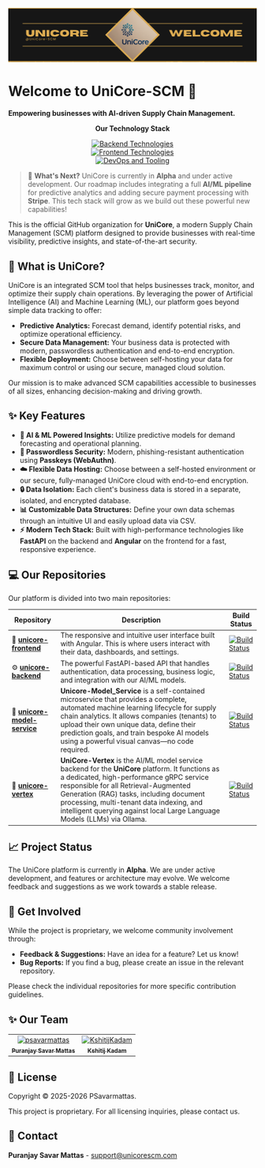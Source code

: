 <p align="center">
  <img src="https://github.com/UniCore-SCM/.github/blob/main/unicore-banner.png" alt="UniCore Banner"/>
</p>

# Welcome to UniCore-SCM 👋

**Empowering businesses with AI-driven Supply Chain Management.**

<p align="center">
  <b>Our Technology Stack</b>
</p>
<p align="center">
  <a href="https://skillicons.dev">
    <img src="https://skillicons.dev/icons?i=py,fastapi,sqlite&theme=light&perline=5" alt="Backend Technologies"/>
    <br>
    <img src="https://skillicons.dev/icons?i=angular,ts,html,scss&theme=light&perline=5" alt="Frontend Technologies"/>
    <br>
    <img src="https://skillicons.dev/icons?i=git,github,nginx,jenkins,docker&theme=light&perline=5" alt="DevOps and Tooling"/>
  </a>
</p>

> 🚀 **What's Next?**
> UniCore is currently in **Alpha** and under active development. Our roadmap includes integrating a full **AI/ML pipeline** for predictive analytics and adding secure payment processing with **Stripe**. This tech stack will grow as we build out these powerful new capabilities!

This is the official GitHub organization for **UniCore**, a modern Supply Chain Management (SCM) platform designed to provide businesses with real-time visibility, predictive insights, and state-of-the-art security.

## 🚀 What is UniCore?

UniCore is an integrated SCM tool that helps businesses track, monitor, and optimize their supply chain operations. By leveraging the power of Artificial Intelligence (AI) and Machine Learning (ML), our platform goes beyond simple data tracking to offer:

*   **Predictive Analytics:** Forecast demand, identify potential risks, and optimize operational efficiency.
*   **Secure Data Management:** Your business data is protected with modern, passwordless authentication and end-to-end encryption.
*   **Flexible Deployment:** Choose between self-hosting your data for maximum control or using our secure, managed cloud solution.

Our mission is to make advanced SCM capabilities accessible to businesses of all sizes, enhancing decision-making and driving growth.

## ✨ Key Features

*   **🤖 AI & ML Powered Insights:** Utilize predictive models for demand forecasting and operational planning.
*   **🔑 Passwordless Security:** Modern, phishing-resistant authentication using **Passkeys (WebAuthn)**.
*   **☁️ Flexible Data Hosting:** Choose between a self-hosted environment or our secure, fully-managed UniCore cloud with end-to-end encryption.
*   **🔒 Data Isolation:** Each client's business data is stored in a separate, isolated, and encrypted database.
*   **📊 Customizable Data Structures:** Define your own data schemas through an intuitive UI and easily upload data via CSV.
*   **⚡ Modern Tech Stack:** Built with high-performance technologies like **FastAPI** on the backend and **Angular** on the frontend for a fast, responsive experience.

## 💻 Our Repositories

Our platform is divided into two main repositories:

| Repository                                                               | Description                                                                                                                              | Build Status                                                                                                                             |
| ------------------------------------------------------------------------ | ---------------------------------------------------------------------------------------------------------------------------------------- | ---------------------------------------------------------------------------------------------------------------------------------------- |
| 🎨 **[unicore-frontend](https://github.com/UniCore-SCM/unicore-frontend)** | The responsive and intuitive user interface built with Angular. This is where users interact with their data, dashboards, and settings. | [![Build Status](https://jenkins.psmattas.com/buildStatus/icon?job=UniCore-Frontend%2Fmain)](https://jenkins.psmattas.com/job/UniCore-Frontend/job/main/) |
| ⚙️ **[unicore-backend](https://github.com/UniCore-SCM/unicore-backend)**   | The powerful FastAPI-based API that handles authentication, data processing, business logic, and integration with our AI/ML models.      | [![Build Status](https://jenkins.psmattas.com/buildStatus/icon?job=UniCore-Backend%2Fmain)](https://jenkins.psmattas.com/job/UniCore-Backend/job/main/)       |
| 🤖 **[unicore-model-service](https://github.com/UniCore-SCM/unicore-model-service)** | **Unicore-Model_Service** is a self-contained microservice that provides a complete, automated machine learning lifecycle for supply chain analytics. It allows companies (tenants) to upload their own unique data, define their prediction goals, and train bespoke AI models using a powerful visual canvas—no code required. | [![Build Status](https://jenkins.psmattas.com/buildStatus/icon?job=UniCore-Model_service%2Fmain)](https://jenkins.psmattas.com/job/UniCore-Model_service/job/main/) |
| 🤖 **[unicore-vertex](https://github.com/UniCore-SCM/unicore-vertex)**   | **UniCore-Vertex** is the AI/ML model service backend for the **UniCore** platform. It functions as a dedicated, high-performance gRPC service responsible for all Retrieval-Augmented Generation (RAG) tasks, including document processing, multi-tenant data indexing, and intelligent querying against local Large Language Models (LLMs) via Ollama.      | [![Build Status](https://jenkins.psmattas.com/buildStatus/icon?job=UniCore-Vertex%2Fmain)](https://jenkins.psmattas.com/job/UniCore-Vertex/job/main/)       |

## 📈 Project Status

The UniCore platform is currently in **Alpha**. We are under active development, and features or architecture may evolve. We welcome feedback and suggestions as we work towards a stable release.

## 🤝 Get Involved

While the project is proprietary, we welcome community involvement through:

*   **Feedback & Suggestions:** Have an idea for a feature? Let us know!
*   **Bug Reports:** If you find a bug, please create an issue in the relevant repository.

Please check the individual repositories for more specific contribution guidelines.

## ✨ Our Team

<table>
	<tbody>
            <td align="center">
                <a href="https://github.com/psavarmattas">
                    <img src="https://avatars.githubusercontent.com/u/68191388?v=4" width="100;" alt="psavarmattas"/>
                    <br />
                    <sub><b>Puranjay Savar Mattas</b></sub>
                </a>
            </td>
            <td align="center">
                <a href="https://github.com/KshitijKadam">
                    <img src="https://avatars.githubusercontent.com/u/33069063?v=4" width="100;" alt="KshitijKadam"/>
                    <br />
                    <sub><b>Kshitij Kadam</b></sub>
                </a>
            </td>
		</tr>
	<tbody>
</table>

## 📄 License

Copyright © 2025-2026 PSavarmattas.

This project is proprietary. For all licensing inquiries, please contact us.

## 📧 Contact

**Puranjay Savar Mattas** - [support@unicorescm.com](mailto:support@unicorescm.com)
